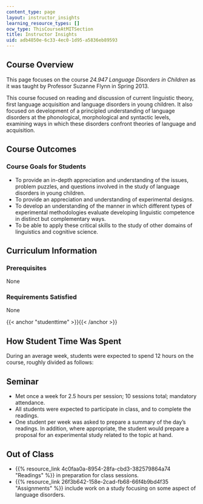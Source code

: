 ```yaml
---
content_type: page
layout: instructor_insights
learning_resource_types: []
ocw_type: ThisCourseAtMITSection
title: Instructor Insights
uid: adb4850e-6c33-4ec0-1d95-a5836eb89593
---
```


Course Overview
---------------

This page focuses on the course _24.947 Language Disorders in Children_ as it was taught by Professor Suzanne Flynn in Spring 2013.

This course focused on reading and discussion of current linguistic theory, first language acquisition and language disorders in young children. It also focused on development of a principled understanding of language disorders at the phonological, morphological and syntactic levels, examining ways in which these disorders confront theories of language and acquisition.

Course Outcomes
---------------

### Course Goals for Students

*   To provide an in-depth appreciation and understanding of the issues, problem puzzles, and questions involved in the study of language disorders in young children.
*   To provide an appreciation and understanding of experimental designs.
*   To develop an understanding of the manner in which different types of experimental methodologies evaluate developing linguistic competence in distinct but complementary ways.
*   To be able to apply these critical skills to the study of other domains of linguistics and cognitive science.

Curriculum Information
----------------------

### Prerequisites

None

### Requirements Satisfied

None

{{< anchor "studenttime" >}}{{< /anchor >}}

How Student Time Was Spent
--------------------------

During an average week, students were expected to spend 12 hours on the course, roughly divided as follows:

Seminar
-------

*   Met once a week for 2.5 hours per session; 10 sessions total; mandatory attendance.
*   All students were expected to participate in class, and to complete the readings.
*   One student per week was asked to prepare a summary of the day’s readings. In addition, where appropriate, the student would prepare a proposal for an experimental study related to the topic at hand.

Out of Class
------------

*   {{% resource_link 4c0faa0a-8954-28fa-cbd3-382579864a74 "Readings" %}} in preparation for class sessions.
*   {{% resource_link 26f3b642-158e-2cad-fb68-66f4b9bd4f35 "Assignments" %}} include work on a study focusing on some aspect of language disorders.